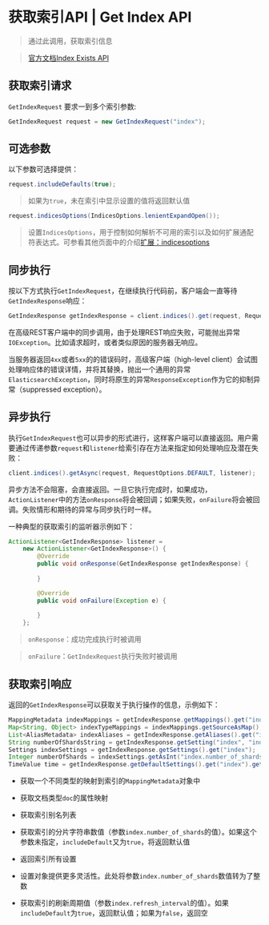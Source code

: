 # 获取索引API | Get Index API

> 通过此调用，获取索引信息

> [官方文档Index Exists API](https://www.elastic.co/guide/en/elasticsearch/client/java-rest/current/java-rest-high-get-index.html)

## 获取索引请求

`GetIndexRequest` 要求一到多个索引参数:

```java
GetIndexRequest request = new GetIndexRequest("index");
```

## 可选参数

以下参数可选择提供：

```java
request.includeDefaults(true);
```

>如果为`true`，未在索引中显示设置的值将返回默认值

```java
request.indicesOptions(IndicesOptions.lenientExpandOpen());
```

>设置`IndicesOptions`，用于控制如何解析不可用的索引以及如何扩展通配符表达式。可参看其他页面中的介绍[扩展：indicesoptions](apis/index/index_exists?id=扩展：indicesoptions)

## 同步执行

按以下方式执行`GetIndexRequest`，在继续执行代码前，客户端会一直等待`GetIndexResponse`响应：

```java
GetIndexResponse getIndexResponse = client.indices().get(request, RequestOptions.DEFAULT);
```

在高级REST客户端中的同步调用，由于处理REST响应失败，可能抛出异常`IOException`。比如请求超时，或者类似原因的服务器无响应。

当服务器返回`4xx`或者`5xx`的的错误码时，高级客户端（high-level client）会试图处理响应体的错误详情，并将其替换，抛出一个通用的异常`ElasticsearchException`，同时将原生的异常`ResponseException`作为它的抑制异常（suppressed exception）。

## 异步执行

执行`GetIndexRequest`也可以异步的形式进行，这样客户端可以直接返回。用户需要通过传递参数`request`和`listener`给索引存在方法来指定如何处理响应及潜在失败：

```java
client.indices().getAsync(request, RequestOptions.DEFAULT, listener);
```

异步方法不会阻塞，会直接返回。一旦它执行完成时，如果成功，`ActionListener`中的方法`onResponse`将会被回调；如果失败，`onFailure`将会被回调。失败情形和期待的异常与同步执行时一样。

一种典型的获取索引的监听器示例如下：

```java
ActionListener<GetIndexResponse> listener =
    new ActionListener<GetIndexResponse>() {
        @Override
        public void onResponse(GetIndexResponse getIndexResponse) {
            
        }

        @Override
        public void onFailure(Exception e) {
            
        }
    };
```

> `onResponse`：成功完成执行时被调用

> `onFailure`：`GetIndexRequest`执行失败时被调用

## 获取索引响应

返回的`GetIndexResponse`可以获取关于执行操作的信息，示例如下：

```java
MappingMetadata indexMappings = getIndexResponse.getMappings().get("index");
Map<String, Object> indexTypeMappings = indexMappings.getSourceAsMap();
List<AliasMetadata> indexAliases = getIndexResponse.getAliases().get("index");
String numberOfShardsString = getIndexResponse.getSetting("index", "index.number_of_shards");
Settings indexSettings = getIndexResponse.getSettings().get("index");
Integer numberOfShards = indexSettings.getAsInt("index.number_of_shards", null);
TimeValue time = getIndexResponse.getDefaultSettings().get("index").getAsTime("index.refresh_interval", null);
```

- 获取一个不同类型的映射到索引的`MappingMetadata`对象中

- 获取文档类型`doc`的属性映射

- 获取索引别名列表

- 获取索引的分片字符串数值（参数`index.number_of_shards`的值）。如果这个参数未指定，`includeDefault`又为`true`，将返回默认值

- 返回索引所有设置

- 设置对象提供更多灵活性。此处将参数`index.number_of_shards`数值转为了整数

- 获取索引的刷新周期值（参数`index.refresh_interval`的值）。如果`includeDefault`为`true`，返回默认值；如果为`false`，返回空
